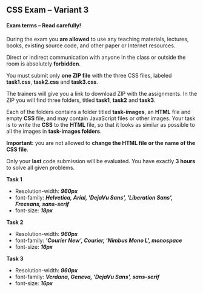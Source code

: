 ## CSS Exam – Variant 3

#### Exam terms – Read carefully!

During the exam you **are allowed** to use any teaching materials, lectures, books, existing source code, and other paper or Internet resources.

Direct or indirect communication with anyone in the class or outside the room is absolutely **forbidden**.

You must submit only **one ZIP file** with the three CSS files, labeled **task1.css**, **task2.css** and **task3.css**.

The trainers will give you a link to download ZIP with the assignments. In the ZIP you will find three folders, titled **task1**, **task2** and **task3**.

Each of the folders contains a folder titled **task-images**, an **HTML** file and empty **CSS** file, and may contain JavaScript files or other images. Your task is to write the **CSS** to the **HTML** file, so that it looks as similar as possible to all the images in **task-images folders**.

**Important:** you are not allowed to **change the HTML file or the name of the CSS file**.

Only your **last** code submission will be evaluated. You have exactly **3 hours** to solve all given problems.

**Task 1**
  * Resolution-width: ***960px***
  * font-family: ***Helvetica, Arial, 'DejaVu Sans', 'Liberation Sans', Freesans, sans-serif***
  * font-size: ***18px***

**Task 2**
  * Resolution-width: ***960px***
  * font-family: ***'Courier New', Courier, 'Nimbus Mono L', monospace***
  * font-size: ***16px***
  
**Task 3**
  * Resolution-width: ***960px***
  * font-family: ***Verdana, Geneva, 'DejaVu Sans', sans-serif***
  * font-size: ***16px***
